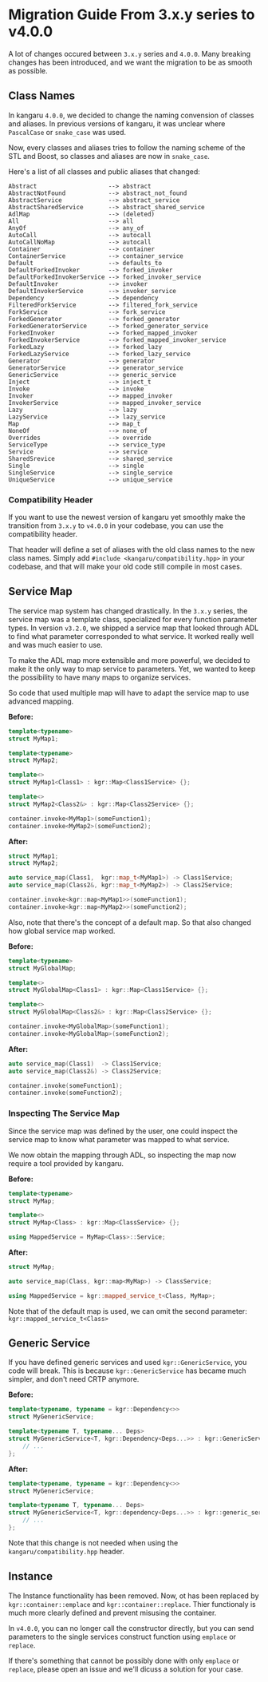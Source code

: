 Migration Guide From 3.x.y series to v4.0.0
===========================================

A lot of changes occured between `3.x.y` series and `4.0.0`.
Many breaking changes has been introduced, and we want the migration to be as smooth as possible.

## Class Names

In kangaru `4.0.0`, we decided to change the naming convension of classes and aliases.
In previous versions of kangaru, it was unclear where `PascalCase` or `snake_case` was used.

Now, every classes and aliases tries to follow the naming scheme of the STL and Boost, so classes and aliases are now in `snake_case`.

Here's a list of all classes and public aliases that changed:

    Abstract                    --> abstract
    AbstractNotFound            --> abstract_not_found
    AbstractService             --> abstract_service
    AbstractSharedService       --> abstract_shared_service
    AdlMap                      --> (deleted)
    All                         --> all
    AnyOf                       --> any_of
    AutoCall                    --> autocall
    AutoCallNoMap               --> autocall
    Container                   --> container
    ContainerService            --> container_service
    Default                     --> defaults_to
    DefaultForkedInvoker        --> forked_invoker
    DefaultForkedInvokerService --> forked_invoker_service
    DefaultInvoker              --> invoker
    DefaultInvokerService       --> invoker_service
    Dependency                  --> dependency
    FilteredForkService         --> filtered_fork_service
    ForkService                 --> fork_service
    ForkedGenerator             --> forked_generator
    ForkedGeneratorService      --> forked_generator_service
    ForkedInvoker               --> forked_mapped_invoker
    ForkedInvokerService        --> forked_mapped_invoker_service
    ForkedLazy                  --> forked_lazy
    ForkedLazyService           --> forked_lazy_service
    Generator                   --> generator
    GeneratorService            --> generator_service
    GenericService              --> generic_service
    Inject                      --> inject_t
    Invoke                      --> invoke
    Invoker                     --> mapped_invoker
    InvokerService              --> mapped_invoker_service
    Lazy                        --> lazy
    LazyService                 --> lazy_service
    Map                         --> map_t
    NoneOf                      --> none_of
    Overrides                   --> override
    ServiceType                 --> service_type
    Service                     --> service
    SharedSrevice               --> shared_service
    Single                      --> single
    SingleService               --> single_service
    UniqueService               --> unique_service

### Compatibility Header

If you want to use the newest version of kangaru yet smoothly make the transition from `3.x.y` to `v4.0.0` in your codebase, you can use the compatibility header.

That header will define a set of aliases with the old class names to the new class names.
Simply add `#include <kangaru/compatibility.hpp>` in your codebase, and that will make your old code still compile in most cases.

## Service Map

The service map system has changed drastically. In the `3.x.y` series, the service map was a template class, specialized for every function parameter types.
In version `v3.2.0`, we shipped a service map that looked through ADL to find what parameter corresponded to what service.
It worked really well and was much easier to use.

To make the ADL map more extensible and more powerful, we decided to make it the only way to map service to parameters.
Yet, we wanted to keep the possibility to have many maps to organize services.

So code that used multiple map will have to adapt the service map to use advanced mapping.

**Before:**
```c++
template<typename>
struct MyMap1;

template<typename>
struct MyMap2;

template<>
struct MyMap1<Class1> : kgr::Map<Class1Service> {};

template<>
struct MyMap2<Class2&> : kgr::Map<Class2Service> {};

container.invoke<MyMap1>(someFunction1);
container.invoke<MyMap2>(someFunction2);
```

**After:**
```c++
struct MyMap1;
struct MyMap2;

auto service_map(Class1,  kgr::map_t<MyMap1>) -> Class1Service;
auto service_map(Class2&, kgr::map_t<MyMap2>) -> Class2Service;

container.invoke<kgr::map<MyMap1>>(someFunction1);
container.invoke<kgr::map<MyMap2>>(someFunction2);
```

Also, note that there's the concept of a default map. So that also changed how global service map worked.


**Before:**
```c++
template<typename>
struct MyGlobalMap;

template<>
struct MyGlobalMap<Class1> : kgr::Map<Class1Service> {};

template<>
struct MyGlobalMap<Class2&> : kgr::Map<Class2Service> {};

container.invoke<MyGlobalMap>(someFunction1);
container.invoke<MyGlobalMap>(someFunction2);
```

**After:**
```c++
auto service_map(Class1)  -> Class1Service;
auto service_map(Class2&) -> Class2Service;

container.invoke(someFunction1);
container.invoke(someFunction2);
```

### Inspecting The Service Map

Since the service map was defined by the user, one could inspect the service map to know what parameter was mapped to what service.

We now obtain the mapping through ADL, so inspecting the map now require a tool provided by kangaru.

**Before:**
```c++
template<typename>
struct MyMap;

template<>
struct MyMap<Class> : kgr::Map<ClassService> {};

using MappedService = MyMap<Class>::Service;
```

**After:**
```c++
struct MyMap;

auto service_map(Class, kgr::map<MyMap>) -> ClassService;

using MappedService = kgr::mapped_service_t<Class, MyMap>;
```

Note that of the default map is used, we can omit the second parameter: `kgr::mapped_service_t<Class>`

## Generic Service

If you have defined generic services and used `kgr::GenericService`, you code will break.
This is because `kgr::GenericService` has became much simpler, and don't need CRTP anymore.

**Before:**
```c++
template<typename, typename = kgr::Dependency<>>
struct MyGenericService;

template<typename T, typename... Deps>
struct MyGenericService<T, kgr::Dependency<Deps...>> : kgr::GenericService<MyGenericService<T, kgr::Dependency<Deps...>>, T> {
    // ...
};
```

**After:**
```c++
template<typename, typename = kgr::Dependency<>>
struct MyGenericService;

template<typename T, typename... Deps>
struct MyGenericService<T, kgr::dependency<Deps...>> : kgr::generic_service<T> {
    // ...
};
```

Note that this change is not needed when using the `kangaru/compatibility.hpp` header.

## Instance

The Instance functionality has been removed. Now, ot has been replaced by `kgr::container::emplace` and `kgr::container::replace`.
Thier functionaly is much more clearly defined and prevent misusing the container.

In `v4.0.0`, you can no longer call the constructor directly, but you can send parameters to the single services construct function using `emplace` or `replace`.

If there's something that cannot be possibly done with only `emplace` or `replace`, please open an issue and we'll dicuss a solution for your case.
